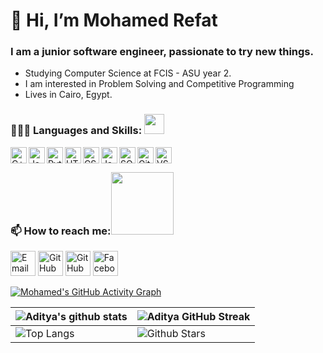 # 👋 Hi, I’m Mohamed Refat
### I am a junior software engineer, passionate to try new things.
- Studying Computer Science at FCIS - ASU year 2.
- I am interested in Problem Solving and Competitive Programming
- Lives in Cairo, Egypt.


### 👨🏻‍💻 Languages and Skills: <img src = "https://media2.giphy.com/media/QssGEmpkyEOhBCb7e1/giphy.gif?cid=ecf05e47a0n3gi1bfqntqmob8g9aid1oyj2wr3ds3mg700bl&rid=giphy.gif style=" width = 32px><br>
<img align="left" alt="C++" width="26px" src="https://raw.githubusercontent.com/jmnote/z-icons/master/svg/cpp.svg" style="max-width: 100%;">
<img align="left" alt="Java" width="26px" src="https://raw.githubusercontent.com/jmnote/z-icons/master/svg/java.svg" style="max-width: 100%;">
<img align="left" alt="Python" width="26px" src="https://raw.githubusercontent.com/jmnote/z-icons/master/svg/python.svg" style="max-width: 100%;">
<img align="left" alt="HTML5" width="26px" src="https://camo.githubusercontent.com/9a8eda56c5fd9247798cb3fd8a59d713f6cf1824ba5962d96cb59e90000234e3/68747470733a2f2f75706c6f61642e77696b696d656469612e6f72672f77696b6970656469612f636f6d6d6f6e732f7468756d622f332f33382f48544d4c355f42616467652e7376672f36303070782d48544d4c355f42616467652e7376672e706e67" data-canonical-src="https://upload.wikimedia.org/wikipedia/commons/thumb/3/38/HTML5_Badge.svg/600px-HTML5_Badge.svg.png" style="max-width: 100%;">
<img align="left" alt="CSS3" width="26px" src="https://camo.githubusercontent.com/b9ff2641365bb0ac8857e711a30524d56aacf427e7dacd51c07cf81e7bd96668/68747470733a2f2f63646e342e69636f6e66696e6465722e636f6d2f646174612f69636f6e732f736f6369616c2d6d656469612d6c6f676f732d362f3531322f3132312d637373332d3531322e706e67" data-canonical-src="https://cdn4.iconfinder.com/data/icons/social-media-logos-6/512/121-css3-512.png" style="max-width: 100%;"></a>
<img align="left" alt="JavaScript" width="26px" src="https://raw.githubusercontent.com/jmnote/z-icons/master/svg/javascript.svg" style="max-width: 100%;">

<img align="left" alt="SQL" width="26px" src="https://camo.githubusercontent.com/d0b78e916b3ede3473fc1a170ab0cbd72e80af18c75e9cdd7ebeb8dec3e6096f/68747470733a2f2f75706c6f61642e77696b696d656469612e6f72672f77696b6970656469612f656e2f7468756d622f362f36382f4f7261636c655f53514c5f446576656c6f7065725f6c6f676f2e7376672f3132303070782d4f7261636c655f53514c5f446576656c6f7065725f6c6f676f2e7376672e706e67" data-canonical-src="https://upload.wikimedia.org/wikipedia/en/thumb/6/68/Oracle_SQL_Developer_logo.svg/1200px-Oracle_SQL_Developer_logo.svg.png" style="max-width: 100%;">
<img align="left" alt="GitHub" width="26px" src="https://camo.githubusercontent.com/7fa5cacd0da89c37ae8530efbbe92f2144af94b9b6270f4197b488f8b315eaae/68747470733a2f2f75706c6f61642e77696b696d656469612e6f72672f77696b6970656469612f636f6d6d6f6e732f392f39312f4f637469636f6e732d6d61726b2d6769746875622e737667" data-canonical-src="https://upload.wikimedia.org/wikipedia/commons/9/91/Octicons-mark-github.svg" style="max-width: 100%;">
<img align="left" alt="VSCode" width="26px" src="https://camo.githubusercontent.com/9f1816fe8f44878d77803324ce8e3e1c4d2afc4e3f167b237e93848d3597d4fc/68747470733a2f2f75706c6f61642e77696b696d656469612e6f72672f77696b6970656469612f636f6d6d6f6e732f7468756d622f392f39612f56697375616c5f53747564696f5f436f64655f312e33355f69636f6e2e7376672f3130323470782d56697375616c5f53747564696f5f436f64655f312e33355f69636f6e2e7376672e706e67" data-canonical-src="https://upload.wikimedia.org/wikipedia/commons/thumb/9/9a/Visual_Studio_Code_1.35_icon.svg/1024px-Visual_Studio_Code_1.35_icon.svg.png" style="max-width: 100%;">


<br>

### 📫 How to reach me:<img src='https://raw.githubusercontent.com/ShahriarShafin/ShahriarShafin/main/Assets/handshake.gif' width="100px"><br>
<a href="mailto:hamadarefat29@gmail.com"><img src="https://camo.githubusercontent.com/c9a89a6426081483aa6cd371bdecae44045961437b349ea97097d476978436f4/68747470733a2f2f63646e2e6a7364656c6976722e6e65742f6e706d2f73696d706c652d69636f6e734076332f69636f6e732f676d61696c2e737667" alt="Email" height="40" data-canonical-src="https://cdn.jsdelivr.net/npm/simple-icons@v3/icons/gmail.svg" style="max-width: 100%;"></a>
<a href="https://github.com/Mohammed-Refat"><img src="https://camo.githubusercontent.com/bf4b11af389d1e0caf625c40c274ba71464727c43579e48f512112694888eb62/68747470733a2f2f63646e2e6a7364656c6976722e6e65742f6e706d2f73696d706c652d69636f6e7340332e302e312f69636f6e732f6769746875622e737667" alt="GitHub" height="40" data-canonical-src="https://cdn.jsdelivr.net/npm/simple-icons@3.0.1/icons/github.svg" style="max-width: 100%;"></a>
<a href="https://www.linkedin.com/in/mohamed-refat-270686201/"><img src="https://cdn3.iconfinder.com/data/icons/free-social-icons/67/linkedin_circle_black-512.png" alt="GitHub" height="40" data-canonical-src="https://cdn.jsdelivr.net/npm/simple-icons@3.0.1/icons/github.svg" style="max-width: 100%;"></a>
<a href="https://www.facebook.com/profile.php?id=100016372961327" rel="nofollow"><img src="https://camo.githubusercontent.com/68395a7b109c74c379a2e19b46e78a7df724c05e8a35df5b2d4a85d3b6cb5369/68747470733a2f2f63646e2e6a7364656c6976722e6e65742f6e706d2f73696d706c652d69636f6e7340332e302e312f69636f6e732f66616365626f6f6b2e737667" alt="Facebook" height="40" data-canonical-src="https://cdn.jsdelivr.net/npm/simple-icons@3.0.1/icons/facebook.svg" style="max-width: 100%;"></a>

[![Mohamed's GitHub Activity Graph](https://activity-graph.herokuapp.com/graph?username=Mohammed-Refat&theme=tokyonight)](https://git.io/praveenscience)

| ![Aditya's github stats](https://github-readme-stats.vercel.app/api?username=Mohammed-Refat&show_icons=true&theme=tokyonight) | ![Aditya GitHub Streak](https://github-readme-streak-stats.herokuapp.com/?user=Mohammed-Refat&theme=tokyonight) |
| --- | --- |
| ![Top Langs](https://github-readme-stats.vercel.app/api/top-langs/?username=Mohammed-Refat&theme=tokyonight) | ![Github Stars](https://github-readme-stats.vercel.app/api?username=Mohammed-Refat&show_icons=true&locale=en&count_private=true&hide_rank=true&custom_title=My%20GitHub%20Stats&disable_animations=true&theme=tokyonight) |
<!---
Mohammed-Refat/Mohammed-Refat is a ✨ special ✨ repository because its `README.md` (this file) appears on your GitHub profile.
You can click the Preview link to take a look at your changes.
--->
